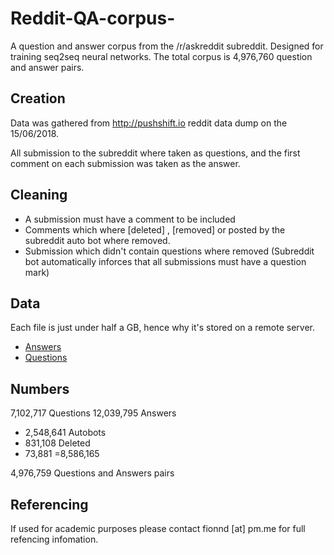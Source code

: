 # Reddit-QA-corpus-
A question and answer corpus from the /r/askreddit subreddit. Designed for training seq2seq neural networks. The total corpus is 4,976,760 question and answer pairs. 


## Creation 
Data was gathered from http://pushshift.io reddit data dump on the 15/06/2018. 

All submission to the subreddit where taken as questions, and the first comment on each submission was taken as the answer. 

## Cleaning 

* A submission must have a comment to be included 
* Comments which where [deleted] , [removed] or posted by the subreddit auto bot where removed. 
* Submission which didn't contain questions where removed (Subreddit bot automatically inforces that all submissions must have a question mark) 

## Data 
Each file is just under half a GB, hence why it's stored on a remote server. 

* [Answers](http://files.fionn.xyz/Datasets/Reddit/Answers_R.txt)
* [Questions](http://files.fionn.xyz/Datasets/Reddit/Questions_R.txt)

## Numbers 
7,102,717  Questions
12,039,795 Answers 
 - 2,548,641 Autobots
 - 831,108 Deleted 
 - 73,881
=8,586,165	

4,976,759 Questions and Answers pairs



## Referencing 
If used for academic purposes please contact fionnd [at] pm.me for full refencing infomation.  

 
